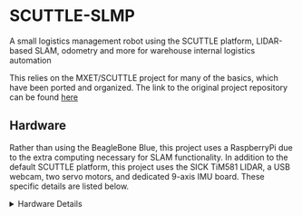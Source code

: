 # SCUTTLE-SLMP
A small logistics management robot using the SCUTTLE platform, LIDAR-based SLAM, odometry and more for warehouse internal logistics automation


This relies on the MXET/SCUTTLE project for many of the basics, which have been ported and organized. 
The link to the original project repository can be found [here](https://github.com/MXET/SCUTTLE)

## Hardware
Rather than using the BeagleBone Blue, this project uses a RaspberryPi due to the extra computing necessary for SLAM functionality.  In addition to the default SCUTTLE platform, this project uses the SICK TiM581 LIDAR, a USB webcam, two servo motors, and dedicated 9-axis IMU board.  These specific details are listed below.

<details><summary>Hardware Details</summary>
  <p>Computing Unit: RaspberryPi 4 Model B, 2GB</p>
  <p>LIDAR: SICK TiM581</p>
  <p>Camera: HP USB Webcam</p>
  <p>Servos: MG 996R 55g Servos</p>
  <p>IMU: HiLetgo MPU9250 9-Axis 16-bit IMU</p>
  </details>


